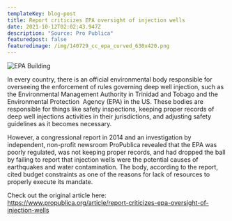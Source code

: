 ```yaml
---
templateKey: blog-post
title: Report criticizes EPA oversight of injection wells
date: 2021-10-12T02:02:43.947Z
description: "Source: Pro Publica"
featuredpost: false
featuredimage: /img/140729_cc_epa_curved_630x420.png
---
```

![EPA Building](/img/140729_cc_epa_curved_630x420.png "EPA Building")

In every country, there is an official environmental body responsible for overseeing the enforcement of rules governing deep well injection, such as the Environmental Management Authority in Trinidad and Tobago and the Environmental Protection  Agency (EPA) in the US. These bodies are responsible for things like safety inspections, keeping proper records of deep well injections activities in their jurisdictions, and adjusting safety guidelines as it becomes necessary.

However, a congressional report in 2014 and an investigation by independent, non-profit newsroom ProPublica revealed that the EPA was poorly regulated, was not keeping proper records, and had dropped the ball by failing to report that injection wells were the potential causes of earthquakes and water contamination. The body, according to the report, cited budget constraints as one of the reasons for lack of resources to properly execute its mandate.

Check out the original article here: <https://www.propublica.org/article/report-criticizes-epa-oversight-of-injection-wells>